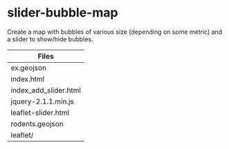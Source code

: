 # slider-bubble-map

Create a map with bubbles of various size (depending on some metric) and a slider to show/hide bubbles.

| Files |
| ------ |
| ex.geojson |
| index.html |
| index_add_slider.html |
| jquery-2.1.1.min.js |
| leaflet-slider.html |
| rodents.geojson |
| leaflet/ |

